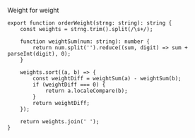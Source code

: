 Weight for weight

    export function orderWeight(strng: string): string {
        const weights = strng.trim().split(/\s+/);
    
        function weightSum(num: string): number {
            return num.split('').reduce((sum, digit) => sum + parseInt(digit), 0);
        }
    
        weights.sort((a, b) => {
            const weightDiff = weightSum(a) - weightSum(b);
            if (weightDiff === 0) {
                return a.localeCompare(b);
            }
            return weightDiff;
        });
    
        return weights.join(' ');
    }
